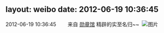 layout: weibo
date: 2012-06-19 10:36:45
---
<meta name="referrer" content="no-referrer" />

2012-06-19 10:36:45  &nbsp;&nbsp;&nbsp;&nbsp;&nbsp;&nbsp; 来自 <a href="http://app.weibo.com/t/feed/281p6J" rel="nofollow">勋章馆</a>
精辟的实至名归~~ ​​​
![图片](https://ww3.sinaimg.cn/large/62015b43tw1di6ebt4tnqj.jpg)
